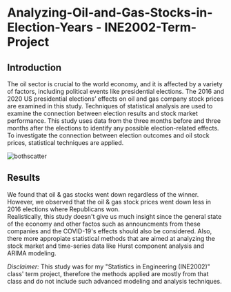 # Analyzing-Oil-and-Gas-Stocks-in-Election-Years - INE2002-Term-Project
## Introduction
The oil sector is crucial to the world economy, and it is affected by a variety of factors, including political events like presidential elections. The 2016 and 2020 US presidential elections’ effects on oil and gas company stock prices are examined in this study. Techniques of statistical analysis are used to examine the connection between election results and stock market performance. This study uses data from the three months before and three months after the elections to identify any possible election-related effects. To investigate the connection between election outcomes and oil stock prices, statistical techniques are applied.

![bothscatter](https://github.com/bugraaldal/Analyzing-Oil-and-Gas-Stocks-in-Election-Years---INE2002-Term-Project/assets/61989756/d4760f68-aa71-438c-9891-c9bcbb1c9ecd)

## Results
We found that oil & gas stocks went down regardless of the winner. However, we observed that the oil & gas stock prices went down less in 2016 elections where Republicans won.  
Realistically, this study doesn't give us much insight since the general state of the economy and other factos such as announcments from these companies and the COVID-19's effects should also be considered. Also, there more appropiate statistical methods that are aimed at analyzing the stock market and time-series data like Hurst component analysis and ARIMA modeling.

*Disclaimer:* This study was for my "Statistics in Engineering (INE2002)" class' term project, therefore the methods applied are mostly from that class and do not include such advanced modeling and analysis techniques.

